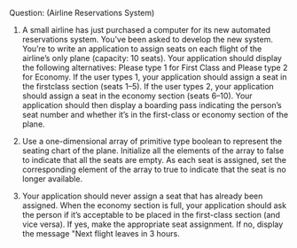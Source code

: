 Question:  (Airline Reservations System)

1) A small airline has just purchased a computer for its new
automated reservations system. You’ve been asked to develop the
new system. You’re to write an application to assign seats on
each flight of the airline’s only plane (capacity: 10 seats).
Your application should display the following alternatives:
Please type 1 for First Class and Please type 2 for Economy.
If the user types 1, your application should assign a seat in
the firstclass section (seats 1–5). If the user types 2, your
application should assign a seat in the economy section (seats
6–10). Your application should then display a boarding pass
indicating the person’s seat number and whether it’s in the
first-class or economy section of the plane.
   
2) Use a one-dimensional array of primitive type boolean to
represent the seating chart of the plane. Initialize all the
elements of the array to false to indicate that all the seats
are empty. As each seat is assigned, set the corresponding
element of the array to true to indicate that the seat is
no longer available.
   
3) Your application should never assign a seat that has already
been assigned. When the economy section is full, your
application should ask the person if it’s acceptable to be
placed in the first-class section (and vice versa). If yes, make
the appropriate seat assignment. If no, display the message
"Next flight leaves in 3 hours.